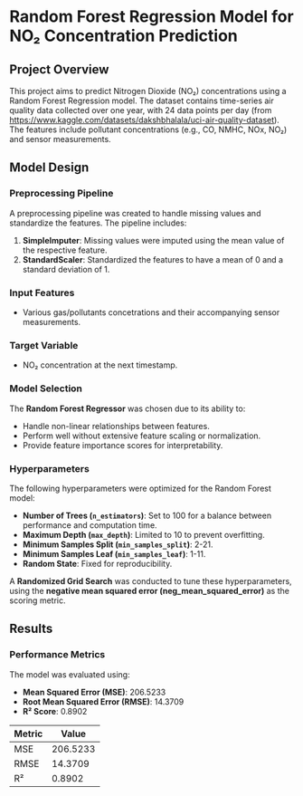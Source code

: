 # Random Forest Regression Model for NO₂ Concentration Prediction

## Project Overview

This project aims to predict Nitrogen Dioxide (NO₂) concentrations using a Random Forest Regression model. The dataset contains time-series air quality data collected over one year, with 24 data points per day (from https://www.kaggle.com/datasets/dakshbhalala/uci-air-quality-dataset). The features include pollutant concentrations (e.g., CO, NMHC, NOx, NO₂) and sensor measurements.

## Model Design

### Preprocessing Pipeline
A preprocessing pipeline was created to handle missing values and standardize the features. The pipeline includes:
1. **SimpleImputer**: Missing values were imputed using the mean value of the respective feature.
2. **StandardScaler**: Standardized the features to have a mean of 0 and a standard deviation of 1.

### Input Features
- Various gas/pollutants concetrations and their accompanying sensor measurements.

### Target Variable
- NO₂ concentration at the next timestamp.

### Model Selection
The **Random Forest Regressor** was chosen due to its ability to:
- Handle non-linear relationships between features.
- Perform well without extensive feature scaling or normalization.
- Provide feature importance scores for interpretability.

### Hyperparameters
The following hyperparameters were optimized for the Random Forest model:
- **Number of Trees (`n_estimators`)**: Set to 100 for a balance between performance and computation time.
- **Maximum Depth (`max_depth`)**: Limited to 10 to prevent overfitting.
- **Minimum Samples Split (`min_samples_split`)**: 2-21.
- **Minimum Samples Leaf (`min_samples_leaf`)**: 1-11.
- **Random State**: Fixed for reproducibility.

A **Randomized Grid Search** was conducted to tune these hyperparameters, using the **negative mean squared error (neg_mean_squared_error)** as the scoring metric.

## Results

### Performance Metrics
The model was evaluated using:
- **Mean Squared Error (MSE)**: 206.5233
- **Root Mean Squared Error (RMSE)**: 14.3709
- **R² Score**: 0.8902

| Metric | Value       |
|--------|-------------|
| MSE    | 206.5233    |
| RMSE   | 14.3709     |
| R²     | 0.8902      |



